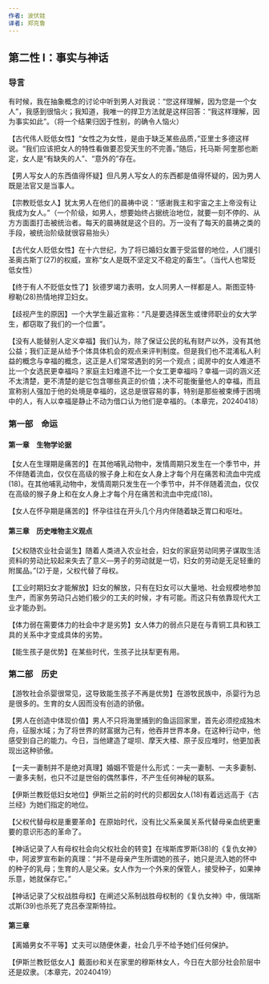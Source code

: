 ```yaml
---
作者: 波伏娃
译者: 郑克鲁
---
```

## 第二性 I：事实与神话

### 导言

有时候，我在抽象概念的讨论中听到男人对我说：“您这样理解，因为您是一个女人”，我感到很恼火；我知道，我唯一的捍卫方法就是这样回答：“我这样理解，因为事实如此”。（将一个结果归因于性别，的确令人恼火）

【古代伟人贬低女性】“女性之为女性，是由于缺乏某些品质，”亚里士多德这样说。“我们应该把女人的特性看做要忍受天生的不完善。”随后，托马斯·阿奎那也断定，女人是“有缺失的人”、“意外的”存在。

【男人写女人的东西值得怀疑】但凡男人写女人的东西都是值得怀疑的，因为男人既是法官又是当事人。

【宗教贬低女人】犹太男人在他们的晨祷中说：“感谢我主和宇宙之主上帝没有让我成为女人。”（一个阶级，如男人，想要始终占据统治地位，就要一刻不停的、从方方面面打击被统治者。每天的晨祷就是这个目的。万一没有了每天的晨祷之类的手段，被统治阶级就很容易抬头）

【古代女人贬低女性】在十六世纪，为了将已婚妇女置于受监督的地位，人们援引圣奥古斯丁(27)的权威，宣称“女人是既不坚定又不稳定的畜生”。（当代人也常贬低女性）

【终于有人不贬低女性了】狄德罗竭力表明，女人同男人一样都是人。斯图亚特·穆勒(28)热情地捍卫妇女。

【歧视产生的原因】一个大学生最近宣称：“凡是要选择医生或律师职业的女大学生，都窃取了我们的一个位置”。

【没有人能替别人定义幸福】我们认为，除了保证公民的私有财产以外，没有其他公益；我们正是从给予个体具体机会的观点来评判制度。但是我们也不混淆私人利益的概念与幸福的概念，这正是人们常常遇到的另一个观点；闺房中的女人难道不比一个女选民更幸福吗？家庭主妇难道不比一个女工更幸福吗？幸福一词的涵义还不太清楚，更不清楚的是它包含哪些真正的价值；决不可能衡量他人的幸福，而且宣称别人强加于他的处境是幸福的，这总是很容易的事，特别是那些被束缚于困境中的人，有人以幸福是静止不动为借口认为他们是幸福的。（本章完，20240418）

### 第一部　命运

#### 第一章　生物学论据

【女人在生理期是痛苦的】在其他哺乳动物中，发情周期只发生在一个季节中，并不伴随着流血，仅仅在高级的猴子身上和在女人身上才每个月在痛苦和流血中完成(18)。在其他哺乳动物中，发情周期只发生在一个季节中，并不伴随着流血，仅仅在高级的猴子身上和在女人身上才每个月在痛苦和流血中完成(18)。

【女人在怀孕期是痛苦的】怀孕往往在开头几个月内伴随着缺乏胃口和呕吐。

#### 第三章　历史唯物主义观点

【父权随农业社会诞生】随着人类进入农业社会，妇女的家庭劳动同男子谋取生活资料的劳动比较起来失去了意义—男子的劳动就是一切，妇女的劳动是无足轻重的附属品。”(2)于是，父权代替了母权。

【工业时期妇女才能解放】妇女的解放，只有在妇女可以大量地、社会规模地参加生产，而家务劳动只占她们极少的工夫的时候，才有可能。而这只有依靠现代大工业才能办到。

【体力弱在需要体力的社会中才是劣势】女人体力的弱点只是在与青铜工具和铁工具的关系中才变成具体的劣势。

【能生孩子是优势】在某些时代，生孩子比扶犁更有用。

### 第二部　历史

【游牧社会杀婴很常见，这导致能生孩子不再是优势】在游牧民族中，杀婴行为总是很多的。生育的女人因而没有创造的骄傲。

【男人在创造中体现价值】男人不只将海里捕到的鱼运回家里，首先必须挖成独木舟，征服水域；为了将世界的财富据为己有，他吞并世界本身。在这种行动中，他感受到自己的能力。今日，当他建造了堤坝、摩天大楼、原子反应堆时，他更加表现出这种骄傲。

【一夫一妻制并不是绝对真理】婚姻不管是什么形式：一夫一妻制、一夫多妻制、一妻多夫制，也只不过是世俗的偶然事件，不产生任何神秘的联系。

【伊斯兰教贬低妇女地位】伊斯兰之前的时代的贝都因女人(18)有着远远高于《古兰经》为她们指定的地位。

【父权代替母权是重要革命】在原始时代，没有比父系亲属关系代替母亲血统更重要的意识形态的革命了。

【神话记录了人有母权社会向父权社会的转变】在埃斯库罗斯(38)的《复仇女神》中，阿波罗宣布新的真理：“并不是母亲产生所谓她的孩子，她只是流入她的怀中的种子的乳母；生育的人是父亲。女人作为一个外来的保管人，接受种子，如果神乐意，她就保存它。”

【神话记录了父权战胜母权】在阐述父系制战胜母权制的《复仇女神》中，俄瑞斯忒斯(39)也杀死了克吕泰涅斯特拉。

#### 第三章

【离婚男女不平等】丈夫可以随便休妻，社会几乎不给予她们任何保护。

【伊斯兰教贬低女人】戴面纱和关在家里的穆斯林女人，今日在大部分社会阶层中还是奴隶。（本章完，20240419）
